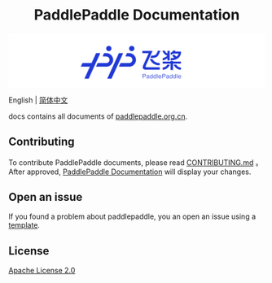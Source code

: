 <h1 align="center">PaddlePaddle Documentation</h1>
<p align="center">
<img align="center" src="https://github.com/PaddlePaddle/Paddle/blob/develop/doc/imgs/logo.png?raw=true", width=1600>
<p>

English | [简体中文](./README_cn.md)

docs contains all documents of [paddlepaddle.org.cn](https://www.paddlepaddle.org.cn/documentation/docs/zh/guides/index_cn.html).

## Contributing

To contribute PaddlePaddle documents, please read [CONTRIBUTING.md](./CONTRIBUTING.md) 。After approved, [PaddlePaddle Documentation](https://www.paddlepaddle.org.cn/documentation/docs/zh/guides/index_cn.html) will display your changes.

## Open an issue 

If you found a problem about paddlepaddle, you an open an issue using a [template](https://github.com/PaddlePaddle/Paddle/issues/new?assignees=&labels=&template=---document-issue-.md).


## License

[Apache License 2.0](LICENSE)

